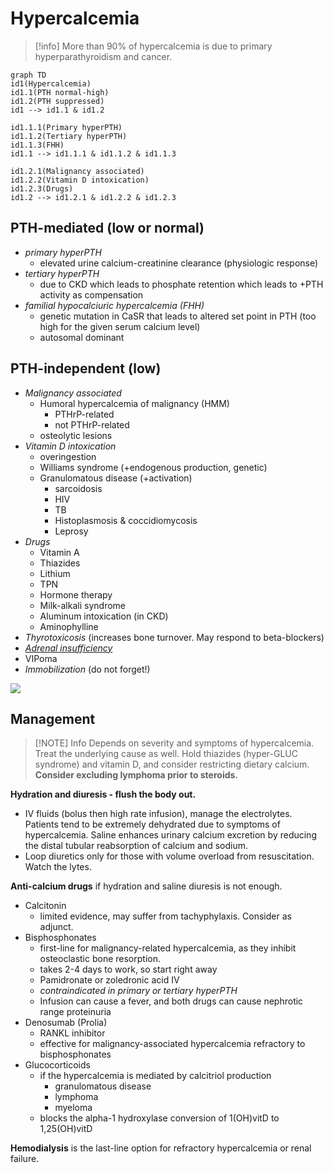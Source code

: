 # Hypercalcemia

> [!info] 
> More than 90% of hypercalcemia is due to primary hyperparathyroidism and cancer.

```mermaid
graph TD
id1(Hypercalcemia)
id1.1(PTH normal-high)
id1.2(PTH suppressed)
id1 --> id1.1 & id1.2

id1.1.1(Primary hyperPTH)
id1.1.2(Tertiary hyperPTH)
id1.1.3(FHH)
id1.1 --> id1.1.1 & id1.1.2 & id1.1.3

id1.2.1(Malignancy associated)
id1.2.2(Vitamin D intoxication)
id1.2.3(Drugs)
id1.2 --> id1.2.1 & id1.2.2 & id1.2.3
```

## PTH-mediated \(low or normal\)

* *primary hyperPTH*
  * elevated urine calcium-creatinine clearance \(physiologic response\)
* *tertiary hyperPTH*
  * due to CKD which leads to phosphate retention which leads to +PTH activity as compensation
* *familial hypocalciuric hypercalcemia \(FHH\)*
  * genetic mutation in CaSR that leads to altered set point in PTH \(too high for the given serum calcium level\)
  * autosomal dominant

## PTH-independent \(low\)
* *Malignancy associated*
  * Humoral hypercalcemia of malignancy \(HMM\)
    * PTHrP-related
    * not PTHrP-related
  * osteolytic lesions
* *Vitamin D intoxication*
  * overingestion
  * Williams syndrome \(+endogenous production, genetic\)
  * Granulomatous disease \(+activation\)
    * sarcoidosis
    * HIV
    * TB
    * Histoplasmosis & coccidiomycosis
    * Leprosy
* *Drugs*
  * Vitamin A
  * Thiazides
  * Lithium
  * TPN
  * Hormone therapy
  * Milk-alkali syndrome
  * Aluminum intoxication \(in CKD\)
  * Aminophylline
* *Thyrotoxicosis* \(increases bone turnover. May respond to beta-blockers\)
* *[Adrenal insufficiency](../HPA%20Axis%20Disorders/Adrenal%20Insufficiency.md)*
* VIPoma
* *Immobilization* \(do not forget!\)

![](.gitbook/assets/image%20%2814%29.png)

## Management

> [!NOTE] Info
> Depends on severity and symptoms of hypercalcemia. Treat the underlying cause as well. Hold thiazides \(hyper-GLUC syndrome\) and vitamin D, and consider restricting dietary calcium. **Consider excluding lymphoma prior to steroids.**

**Hydration and diuresis - flush the body out.**

* IV fluids \(bolus then high rate infusion\), manage the electrolytes. Patients tend to be extremely dehydrated due to symptoms of hypercalcemia. Saline enhances urinary calcium excretion by reducing the distal tubular reabsorption of calcium and sodium.
* Loop diuretics only for those with volume overload from resuscitation.  Watch the lytes.

**Anti-calcium drugs** if hydration and saline diuresis is not enough.
* Calcitonin
  * limited evidence, may suffer from tachyphylaxis. Consider as adjunct.
* Bisphosphonates
  * first-line for malignancy-related hypercalcemia, as they inhibit osteoclastic bone resorption.
  * takes 2-4 days to work, so start right away
  * Pamidronate or zoledronic acid IV
  * *contraindicated in primary or tertiary hyperPTH*
  * Infusion can cause a fever, and both drugs can cause nephrotic range proteinuria
* Denosumab \(Prolia\)
  * RANKL inhibitor
  * effective for malignancy-associated hypercalcemia refractory to bisphosphonates
* Glucocorticoids
  * if the hypercalcemia is mediated by calcitriol production
    * granulomatous disease
    * lymphoma
    * myeloma
  * blocks the alpha-1 hydroxylase conversion of 1\(OH\)vitD to 1,25\(OH\)vitD

**Hemodialysis** is the last-line option for refractory hypercalcemia or renal failure.

